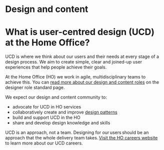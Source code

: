 Design and content
==================

# What is user-centred design (UCD) at the Home Office?
 
UCD is where we think about our users and their needs at every stage of a design process. We aim to create simple, clear and joined-up user experiences that help people achieve their goals.
 
At the Home Office (HO) we work in agile, multidisciplinary teams to achieve this. You can [read more about our design and content roles](https://design.homeoffice.gov.uk/design-and-content/professional-standards/designer-role-standard) on the designer role standard page.
 
We expect our design and content community to:
 
- advocate for UCD in HO services
- collaboratively create and improve [design patterns](https://design.homeoffice.gov.uk/design-system/patterns)
- build and support UCD in the HO
- share and develop design knowledge and skills
 
UCD is an approach, not a team. Designing for our users should be an approach that the whole delivery team takes. [Visit the HO careers website](https://careers.homeoffice.gov.uk/role/digital-data-and-technology/user-centred-design) to learn more about our UCD careers.

<br />

